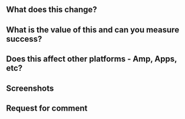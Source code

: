 ## What does this change?

## What is the value of this and can you measure success?

## Does this affect other platforms - Amp, Apps, etc?

## Screenshots

## Request for comment


<!--
*Does this PR meet the [contributing guidelines](https://github.com/guardian/frontend/blob/issue_pr_templates/.github/CONTRIBUTING.md#submission)?*
-->
